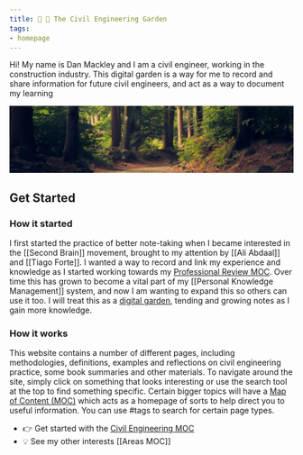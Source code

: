 ```yaml
---
title: 🔨 🌳 The Civil Engineering Garden
tags: 
- homepage
---
```


Hi! My name is Dan Mackley and I am a civil engineer, working in the construction industry. This digital garden is a way for me to record and share information for future civil engineers, and act as a way to document my learning

![Engineering Forest](content/notes/images/_index-1655218700129.jpeg)

## Get Started
### How it started
I first started the practice of better note-taking when I became interested in the [[Second Brain]] movement, brought to my attention by [[Ali Abdaal]] and [[Tiago Forte]]. I wanted a way to record and link my experience and knowledge as I started working towards my [Professional Review MOC](notes/Professional%20Review%20MOC.md). Over time this has grown to become a vital part of my [[Personal Knowledge Management]] system, and now I am wanting to expand this so others can use it too. I will treat this as a [digital garden](https://jzhao.xyz/posts/digital-gardening/), tending and growing notes as I gain more knowledge.

### How it works
This website contains a number of different pages, including methodologies, definitions, examples and reflections on civil engineering practice, some book summaries and other materials. 
To navigate around the site, simply click on something that looks interesting or use the search tool at the top to find something specific. 
Certain bigger topics will have a [Map of Content (MOC)](notes/Map%20of%20Content%20(MOC).md) which acts as a homepage of sorts to help direct you to useful information. You can use #tags to search for certain page types.

 - 👉 Get started with the [Civil Engineering MOC](notes/Civil%20Engineering%20MOC/Civil%20Engineering%20MOC.md)
 - 💡 See my other interests [[Areas MOC]]



